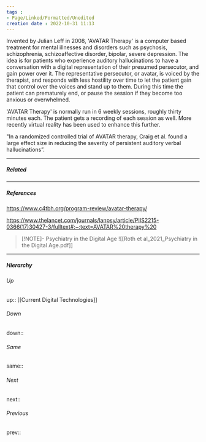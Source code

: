 ```yaml
---
tags :
- Page/Linked/Formatted/Unedited
creation date : 2022-10-31 11:13 
---
```

Invented by Julian Leff in 2008, 'AVATAR Therapy' is a computer based treatment for mental illnesses and disorders such as psychosis, schizophrenia, schizoaffective disorder, bipolar, severe depression. The idea is for patients who experience auditory hallucinations to have a conversation with a digital representation of their presumed persecutor, and gain power over it. The representative persecutor, or avatar, is voiced by the therapist, and responds with less hostility over time to let the patient gain that control over the voices and stand up to them. During this time the patient can prematurely end, or pause the session if they become too anxious or overwhelmed.

'AVATAR Therapy' is normally run in 6 weekly sessions, roughly thirty minutes each. The patient gets a recording of each session as well. More recently virtual reality has been used to enhance this further. 

"In a randomized controlled trial of AVATAR therapy, Craig et al. found a large effect size in reducing the severity of persistent auditory verbal hallucinations”.

---
##### Related


---
##### References
https://www.c4tbh.org/program-review/avatar-therapy/

https://www.thelancet.com/journals/lanpsy/article/PIIS2215-0366(17)30427-3/fulltext#:~:text=AVATAR%20therapy%20

> [!NOTE]- Psychiatry in the Digital Age
> ![[Roth et al_2021_Psychiatry in the Digital Age.pdf]]

---
##### Hierarchy
###### Up
up:: [[Current Digital Technologies]]
###### Down
down:: 
###### Same
same:: 
###### Next
next:: 
###### Previous
prev:: 